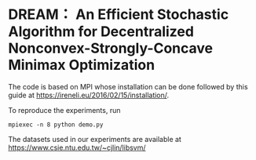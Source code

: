 # DREAM： An Efficient Stochastic Algorithm for Decentralized Nonconvex-Strongly-Concave Minimax Optimization

The code is based on MPI whose installation can be done followed by this guide at https://ireneli.eu/2016/02/15/installation/.

To reproduce the experiments, run

```
mpiexec -n 8 python demo.py
```

The datasets used in our experiments are available at https://www.csie.ntu.edu.tw/~cjlin/libsvm/
